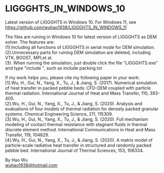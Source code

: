# LIGGGHTS_IN_WINDOWS_10  
Latest version of LIGGGHTS  in Windows 10. For Windows 11, see https://github.com/wuhao1938/LIGGGHTS_IN_WINDOWS_11

The files are ruining in Windows 10 for latest version of LIGGGHTS as DEM solver. The features are:  
(1).Including all functions of LIGGGHTS in serial mode for DEM simulation.   
(2).Unnecessary parts for ruining DEM simulation are deleted, including VTK, BOOST, MPI,et al.   
(3). When running the simulation, just double click the file "LIGGGHTS.exe" and type "include <filename>", such as include packing.txt  
  

If my work helps you, please cite my following paper in your work:  
[1].Wu, H., Gui, N., Yang, X., Tu, J., & Jiang, S. (2017). Numerical simulation of heat transfer in packed pebble beds: CFD-DEM coupled with particle thermal radiation. International Journal of Heat and Mass Transfer, 110, 393-405.  
[2].Wu, H., Gui, N., Yang, X., Tu, J., & Jiang, S. (2020). Analysis and evaluations of four models of thermal radiation for densely packed granular systems. Chemical Engineering Science, 211, 115309.  
[3].Wu, H., Gui, N., Yang, X., Tu, J., & Jiang, S. (2020). Full mechanism modeling of contact thermal resistance with stagnant fluids in thermal discrete element method. International Communications in Heat and Mass Transfer, 119, 104829.    
[4].Wu, H., Gui, N., Yang, X., Tu, J., & Jiang, S. (2020). A matrix model of particle-scale radiative heat transfer in structured and randomly packed pebble bed. International Journal of Thermal Sciences, 153, 106334.


By Hao Wu  
wuhao1938@hotmail.com
